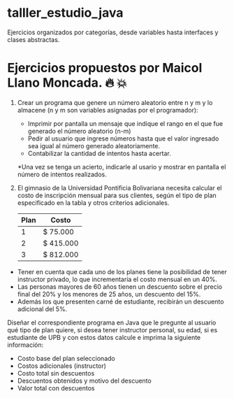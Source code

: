 # talller_estudio_java
Ejercicios organizados por categorías, desde variables hasta interfaces y clases abstractas.

# Ejercicios propuestos por Maicol Llano Moncada. :fire: :boom:

1. Crear un programa que genere un número aleatorio entre n y m y lo almacene (n y m son variables asignadas por el programador):

    - Imprimir por pantalla un mensaje que indique el rango en el que fue generado el número aleatorio (n-m)
    - Pedir al usuario que ingrese números hasta que el valor ingresado sea igual al número generado aleatoriamente.
    - Contabilizar la cantidad de intentos hasta acertar.

    *Una vez se tenga un acierto, indicarle al usario y mostrar en pantalla el número de intentos realizados.


2. El gimnasio de la Universidad Pontificia Bolivariana necesita calcular el costo de inscripción mensual para sus clientes, según el tipo de plan especificado en la tabla y otros criterios adicionales. 

    | Plan | Costo     |
    |------|-----------|
    | 1    | $ 75.000  |
    | 2    | $ 415.000 |
    | 3    | $ 812.000 |


- Tener en cuenta que cada uno de los planes tiene la posibilidad de tener instructor privado, lo que incrementaría el costo mensual en un 40%. 
- Las personas mayores de 60 años tienen un descuento sobre el precio final del 20% y los menores de 25 años, un descuento del 15%. 
- Además los que presenten carné de estudiante, recibirán un descuento adicional del 5%.
    
Diseñar el correspondiente programa en Java que le pregunte al usuario qué tipo de plan quiere, si desea tener instructor personal, su edad, si es estudiante de UPB y con estos datos calcule e imprima la siguiente información:

- Costo base del plan seleccionado
- Costos adicionales (instructor)
- Costo total sin descuentos
- Descuentos obtenidos y motivo del descuento
- Valor total con descuentos